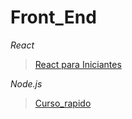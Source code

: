 # Front_End

*React*
>[React para Iniciantes](https://www.udemy.com/course/react-para-iniciantes-free/)

*Node.js*
>[Curso_rapido](https://www.youtube.com/watch?v=XN705pQeoyU&list=PLx4x_zx8csUjFC41ev2qX5dnr-0ThpoXE)
